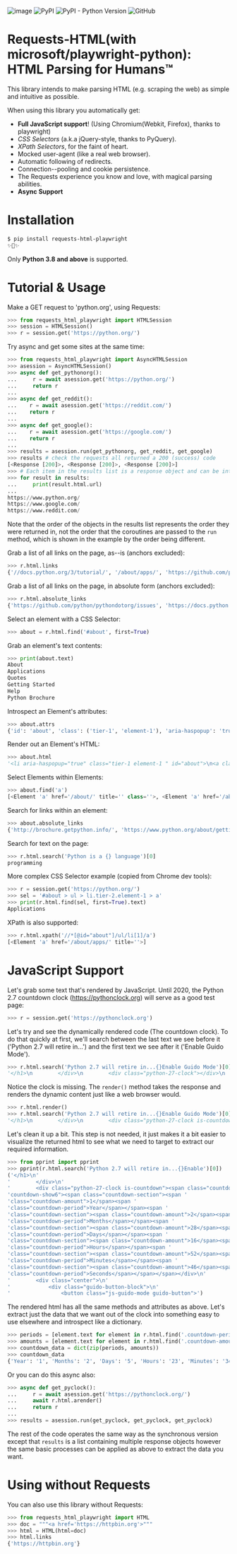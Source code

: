 ![image](https://github.com/Asugawara/requests-html-playwright/actions/workflows/run_test.yml/badge.svg)
![PyPI](https://img.shields.io/pypi/v/requests-html-playwright?color=green)
![PyPI - Python Version](https://img.shields.io/pypi/pyversions/requests-html-playwright)
![GitHub](https://img.shields.io/github/license/Asugawara/requests-html-playwright)

# Requests-HTML(with microsoft/playwright-python): HTML Parsing for Humans™

This library intends to make parsing HTML (e.g. scraping the web) as
simple and intuitive as possible.

When using this library you automatically get:

-   **Full JavaScript support**! (Using Chromium(Webkit, Firefox), thanks to playwright)
-   *CSS Selectors* (a.k.a jQuery-style, thanks to PyQuery).
-   *XPath Selectors*, for the faint of heart.
-   Mocked user-agent (like a real web browser).
-   Automatic following of redirects.
-   Connection--pooling and cookie persistence.
-   The Requests experience you know and love, with magical parsing
    abilities.
-   **Async Support**

# Installation

```bash
$ pip install requests-html-playwright
✨🍰✨
```

Only **Python 3.8 and above** is supported.
# Tutorial & Usage

Make a GET request to \'python.org\', using Requests:

```python
>>> from requests_html_playwright import HTMLSession
>>> session = HTMLSession()
>>> r = session.get('https://python.org/')
```

Try async and get some sites at the same time:

```python
>>> from requests_html_playwright import AsyncHTMLSession
>>> asession = AsyncHTMLSession()
>>> async def get_pythonorg():
...     r = await asession.get('https://python.org/')
...     return r
...
>>> async def get_reddit():
...    r = await asession.get('https://reddit.com/')
...    return r
...
>>> async def get_google():
...    r = await asession.get('https://google.com/')
...    return r
...
>>> results = asession.run(get_pythonorg, get_reddit, get_google)
>>> results # check the requests all returned a 200 (success) code
[<Response [200]>, <Response [200]>, <Response [200]>]
>>> # Each item in the results list is a response object and can be interacted with as such
>>> for result in results:
...     print(result.html.url)
...
https://www.python.org/
https://www.google.com/
https://www.reddit.com/
```

Note that the order of the objects in the results list represents the
order they were returned in, not the order that the coroutines are
passed to the `run` method, which is shown in the example by the order
being different.

Grab a list of all links on the page, as--is (anchors excluded):

```python
>>> r.html.links
{'//docs.python.org/3/tutorial/', '/about/apps/', 'https://github.com/python/pythondotorg/issues', '/accounts/login/', '/dev/peps/', '/about/legal/', '//docs.python.org/3/tutorial/introduction.html#lists', '/download/alternatives', 'http://feedproxy.google.com/~r/PythonInsider/~3/kihd2DW98YY/python-370a4-is-available-for-testing.html', '/download/other/', '/downloads/windows/', 'https://mail.python.org/mailman/listinfo/python-dev', '/doc/av', 'https://devguide.python.org/', '/about/success/#engineering', 'https://wiki.python.org/moin/PythonEventsCalendar#Submitting_an_Event', 'https://www.openstack.org', '/about/gettingstarted/', 'http://feedproxy.google.com/~r/PythonInsider/~3/AMoBel8b8Mc/python-3.html', '/success-stories/industrial-light-magic-runs-python/', 'http://docs.python.org/3/tutorial/introduction.html#using-python-as-a-calculator', '/', 'http://pyfound.blogspot.com/', '/events/python-events/past/', '/downloads/release/python-2714/', 'https://wiki.python.org/moin/PythonBooks', 'http://plus.google.com/+Python', 'https://wiki.python.org/moin/', 'https://status.python.org/', '/community/workshops/', '/community/lists/', 'http://buildbot.net/', '/community/awards', 'http://twitter.com/ThePSF', 'https://docs.python.org/3/license.html', '/psf/donations/', 'http://wiki.python.org/moin/Languages', '/dev/', '/events/python-user-group/', 'https://wiki.qt.io/PySide', '/community/sigs/', 'https://wiki.gnome.org/Projects/PyGObject', 'http://www.ansible.com', 'http://www.saltstack.com', 'http://planetpython.org/', '/events/python-events', '/about/help/', '/events/python-user-group/past/', '/about/success/', '/psf-landing/', '/about/apps', '/about/', 'http://www.wxpython.org/', '/events/python-user-group/665/', 'https://www.python.org/psf/codeofconduct/', '/dev/peps/peps.rss', '/downloads/source/', '/psf/sponsorship/sponsors/', 'http://bottlepy.org', 'http://roundup.sourceforge.net/', 'http://pandas.pydata.org/', 'http://brochure.getpython.info/', 'https://bugs.python.org/', '/community/merchandise/', 'http://tornadoweb.org', '/events/python-user-group/650/', 'http://flask.pocoo.org/', '/downloads/release/python-364/', '/events/python-user-group/660/', '/events/python-user-group/638/', '/psf/', '/doc/', 'http://blog.python.org', '/events/python-events/604/', '/about/success/#government', 'http://python.org/dev/peps/', 'https://docs.python.org', 'http://feedproxy.google.com/~r/PythonInsider/~3/zVC80sq9s00/python-364-is-now-available.html', '/users/membership/', '/about/success/#arts', 'https://wiki.python.org/moin/Python2orPython3', '/downloads/', '/jobs/', 'http://trac.edgewall.org/', 'http://feedproxy.google.com/~r/PythonInsider/~3/wh73_1A-N7Q/python-355rc1-and-python-348rc1-are-now.html', '/privacy/', 'https://pypi.python.org/', 'http://www.riverbankcomputing.co.uk/software/pyqt/intro', 'http://www.scipy.org', '/community/forums/', '/about/success/#scientific', '/about/success/#software-development', '/shell/', '/accounts/signup/', 'http://www.facebook.com/pythonlang?fref=ts', '/community/', 'https://kivy.org/', '/about/quotes/', 'http://www.web2py.com/', '/community/logos/', '/community/diversity/', '/events/calendars/', 'https://wiki.python.org/moin/BeginnersGuide', '/success-stories/', '/doc/essays/', '/dev/core-mentorship/', 'http://ipython.org', '/events/', '//docs.python.org/3/tutorial/controlflow.html', '/about/success/#education', '/blogs/', '/community/irc/', 'http:/python.blogspot.com/', '//jobs.python.org', 'http://www.pylonsproject.org/', 'http://www.djangoproject.com/', '/downloads/mac-osx/', '/about/success/#business', 'http://feedproxy.google.com/~r/PythonInsider/~3/x_c9D0S-4C4/python-370b1-is-now-available-for.html', 'http://wiki.python.org/moin/TkInter', 'https://docs.python.org/faq/', '//docs.python.org/3/tutorial/controlflow.html#defining-functions'}
```

Grab a list of all links on the page, in absolute form (anchors
excluded):

```python
>>> r.html.absolute_links
{'https://github.com/python/pythondotorg/issues', 'https://docs.python.org/3/tutorial/', 'https://www.python.org/about/success/', 'http://feedproxy.google.com/~r/PythonInsider/~3/kihd2DW98YY/python-370a4-is-available-for-testing.html', 'https://www.python.org/dev/peps/', 'https://mail.python.org/mailman/listinfo/python-dev', 'https://www.python.org/doc/', 'https://www.python.org/', 'https://www.python.org/about/', 'https://www.python.org/events/python-events/past/', 'https://devguide.python.org/', 'https://wiki.python.org/moin/PythonEventsCalendar#Submitting_an_Event', 'https://www.openstack.org', 'http://feedproxy.google.com/~r/PythonInsider/~3/AMoBel8b8Mc/python-3.html', 'https://docs.python.org/3/tutorial/introduction.html#lists', 'http://docs.python.org/3/tutorial/introduction.html#using-python-as-a-calculator', 'http://pyfound.blogspot.com/', 'https://wiki.python.org/moin/PythonBooks', 'http://plus.google.com/+Python', 'https://wiki.python.org/moin/', 'https://www.python.org/events/python-events', 'https://status.python.org/', 'https://www.python.org/about/apps', 'https://www.python.org/downloads/release/python-2714/', 'https://www.python.org/psf/donations/', 'http://buildbot.net/', 'http://twitter.com/ThePSF', 'https://docs.python.org/3/license.html', 'http://wiki.python.org/moin/Languages', 'https://docs.python.org/faq/', 'https://jobs.python.org', 'https://www.python.org/about/success/#software-development', 'https://www.python.org/about/success/#education', 'https://www.python.org/community/logos/', 'https://www.python.org/doc/av', 'https://wiki.qt.io/PySide', 'https://www.python.org/events/python-user-group/660/', 'https://wiki.gnome.org/Projects/PyGObject', 'http://www.ansible.com', 'http://www.saltstack.com', 'https://www.python.org/dev/peps/peps.rss', 'http://planetpython.org/', 'https://www.python.org/events/python-user-group/past/', 'https://docs.python.org/3/tutorial/controlflow.html#defining-functions', 'https://www.python.org/community/diversity/', 'https://docs.python.org/3/tutorial/controlflow.html', 'https://www.python.org/community/awards', 'https://www.python.org/events/python-user-group/638/', 'https://www.python.org/about/legal/', 'https://www.python.org/dev/', 'https://www.python.org/download/alternatives', 'https://www.python.org/downloads/', 'https://www.python.org/community/lists/', 'http://www.wxpython.org/', 'https://www.python.org/about/success/#government', 'https://www.python.org/psf/', 'https://www.python.org/psf/codeofconduct/', 'http://bottlepy.org', 'http://roundup.sourceforge.net/', 'http://pandas.pydata.org/', 'http://brochure.getpython.info/', 'https://www.python.org/downloads/source/', 'https://bugs.python.org/', 'https://www.python.org/downloads/mac-osx/', 'https://www.python.org/about/help/', 'http://tornadoweb.org', 'http://flask.pocoo.org/', 'https://www.python.org/users/membership/', 'http://blog.python.org', 'https://www.python.org/privacy/', 'https://www.python.org/about/gettingstarted/', 'http://python.org/dev/peps/', 'https://www.python.org/about/apps/', 'https://docs.python.org', 'https://www.python.org/success-stories/', 'https://www.python.org/community/forums/', 'http://feedproxy.google.com/~r/PythonInsider/~3/zVC80sq9s00/python-364-is-now-available.html', 'https://www.python.org/community/merchandise/', 'https://www.python.org/about/success/#arts', 'https://wiki.python.org/moin/Python2orPython3', 'http://trac.edgewall.org/', 'http://feedproxy.google.com/~r/PythonInsider/~3/wh73_1A-N7Q/python-355rc1-and-python-348rc1-are-now.html', 'https://pypi.python.org/', 'https://www.python.org/events/python-user-group/650/', 'http://www.riverbankcomputing.co.uk/software/pyqt/intro', 'https://www.python.org/about/quotes/', 'https://www.python.org/downloads/windows/', 'https://www.python.org/events/calendars/', 'http://www.scipy.org', 'https://www.python.org/community/workshops/', 'https://www.python.org/blogs/', 'https://www.python.org/accounts/signup/', 'https://www.python.org/events/', 'https://kivy.org/', 'http://www.facebook.com/pythonlang?fref=ts', 'http://www.web2py.com/', 'https://www.python.org/psf/sponsorship/sponsors/', 'https://www.python.org/community/', 'https://www.python.org/download/other/', 'https://www.python.org/psf-landing/', 'https://www.python.org/events/python-user-group/665/', 'https://wiki.python.org/moin/BeginnersGuide', 'https://www.python.org/accounts/login/', 'https://www.python.org/downloads/release/python-364/', 'https://www.python.org/dev/core-mentorship/', 'https://www.python.org/about/success/#business', 'https://www.python.org/community/sigs/', 'https://www.python.org/events/python-user-group/', 'http://ipython.org', 'https://www.python.org/shell/', 'https://www.python.org/community/irc/', 'https://www.python.org/about/success/#engineering', 'http://www.pylonsproject.org/', 'http:/python.blogspot.com/', 'https://www.python.org/about/success/#scientific', 'https://www.python.org/doc/essays/', 'http://www.djangoproject.com/', 'https://www.python.org/success-stories/industrial-light-magic-runs-python/', 'http://feedproxy.google.com/~r/PythonInsider/~3/x_c9D0S-4C4/python-370b1-is-now-available-for.html', 'http://wiki.python.org/moin/TkInter', 'https://www.python.org/jobs/', 'https://www.python.org/events/python-events/604/'}
```

Select an element with a CSS Selector:

```python
>>> about = r.html.find('#about', first=True)
```

Grab an element\'s text contents:

```python
>>> print(about.text)
About
Applications
Quotes
Getting Started
Help
Python Brochure
```

Introspect an Element\'s attributes:

```python
>>> about.attrs
{'id': 'about', 'class': ('tier-1', 'element-1'), 'aria-haspopup': 'true'}
```

Render out an Element\'s HTML:

```python
>>> about.html
'<li aria-haspopup="true" class="tier-1 element-1 " id="about">\n<a class="" href="/about/" title="">About</a>\n<ul aria-hidden="true" class="subnav menu" role="menu">\n<li class="tier-2 element-1" role="treeitem"><a href="/about/apps/" title="">Applications</a></li>\n<li class="tier-2 element-2" role="treeitem"><a href="/about/quotes/" title="">Quotes</a></li>\n<li class="tier-2 element-3" role="treeitem"><a href="/about/gettingstarted/" title="">Getting Started</a></li>\n<li class="tier-2 element-4" role="treeitem"><a href="/about/help/" title="">Help</a></li>\n<li class="tier-2 element-5" role="treeitem"><a href="http://brochure.getpython.info/" title="">Python Brochure</a></li>\n</ul>\n</li>'
```

Select Elements within Elements:

```python
>>> about.find('a')
[<Element 'a' href='/about/' title='' class=''>, <Element 'a' href='/about/apps/' title=''>, <Element 'a' href='/about/quotes/' title=''>, <Element 'a' href='/about/gettingstarted/' title=''>, <Element 'a' href='/about/help/' title=''>, <Element 'a' href='http://brochure.getpython.info/' title=''>]
```

Search for links within an element:

```python
>>> about.absolute_links
{'http://brochure.getpython.info/', 'https://www.python.org/about/gettingstarted/', 'https://www.python.org/about/', 'https://www.python.org/about/quotes/', 'https://www.python.org/about/help/', 'https://www.python.org/about/apps/'}
```

Search for text on the page:

```python
>>> r.html.search('Python is a {} language')[0]
programming
```

More complex CSS Selector example (copied from Chrome dev tools):

```python
>>> r = session.get('https://python.org/')
>>> sel = '#about > ul > li.tier-2.element-1 > a'
>>> print(r.html.find(sel, first=True).text)
Applications
```

XPath is also supported:

```python
>>> r.html.xpath('//*[@id="about"]/ul/li[1]/a')
[<Element 'a' href='/about/apps/' title=''>]
```

# JavaScript Support

Let\'s grab some text that\'s rendered by JavaScript. Until 2020, the
Python 2.7 countdown clock (<https://pythonclock.org>) will serve as a
good test page:

```python
>>> r = session.get('https://pythonclock.org')
```

Let\'s try and see the dynamically rendered code (The countdown clock).
To do that quickly at first, we\'ll search between the last text we see
before it (\'Python 2.7 will retire in\...\') and the first text we see
after it (\'Enable Guido Mode\').

```python
>>> r.html.search('Python 2.7 will retire in...{}Enable Guido Mode')[0]
'</h1>\n        </div>\n        <div class="python-27-clock"></div>\n        <div class="center">\n            <div class="guido-button-block">\n                <button class="js-guido-mode guido-button">'
```

Notice the clock is missing. The `render()` method takes the response
and renders the dynamic content just like a web browser would.

```python
>>> r.html.render()
>>> r.html.search('Python 2.7 will retire in...{}Enable Guido Mode')[0]
'</h1>\n        </div>\n        <div class="python-27-clock is-countdown"><span class="countdown-row countdown-show6"><span class="countdown-section"><span class="countdown-amount">1</span><span class="countdown-period">Year</span></span><span class="countdown-section"><span class="countdown-amount">2</span><span class="countdown-period">Months</span></span><span class="countdown-section"><span class="countdown-amount">28</span><span class="countdown-period">Days</span></span><span class="countdown-section"><span class="countdown-amount">16</span><span class="countdown-period">Hours</span></span><span class="countdown-section"><span class="countdown-amount">52</span><span class="countdown-period">Minutes</span></span><span class="countdown-section"><span class="countdown-amount">46</span><span class="countdown-period">Seconds</span></span></span></div>\n        <div class="center">\n            <div class="guido-button-block">\n                <button class="js-guido-mode guido-button">'
```

Let\'s clean it up a bit. This step is not needed, it just makes it a
bit easier to visualize the returned html to see what we need to target
to extract our required information.

```python
>>> from pprint import pprint
>>> pprint(r.html.search('Python 2.7 will retire in...{}Enable')[0])
('</h1>\n'
'        </div>\n'
'        <div class="python-27-clock is-countdown"><span class="countdown-row '
'countdown-show6"><span class="countdown-section"><span '
'class="countdown-amount">1</span><span '
'class="countdown-period">Year</span></span><span '
'class="countdown-section"><span class="countdown-amount">2</span><span '
'class="countdown-period">Months</span></span><span '
'class="countdown-section"><span class="countdown-amount">28</span><span '
'class="countdown-period">Days</span></span><span '
'class="countdown-section"><span class="countdown-amount">16</span><span '
'class="countdown-period">Hours</span></span><span '
'class="countdown-section"><span class="countdown-amount">52</span><span '
'class="countdown-period">Minutes</span></span><span '
'class="countdown-section"><span class="countdown-amount">46</span><span '
'class="countdown-period">Seconds</span></span></span></div>\n'
'        <div class="center">\n'
'            <div class="guido-button-block">\n'
'                <button class="js-guido-mode guido-button">')
```

The rendered html has all the same methods and attributes as above.
Let\'s extract just the data that we want out of the clock into
something easy to use elsewhere and introspect like a dictionary.

```python
>>> periods = [element.text for element in r.html.find('.countdown-period')]
>>> amounts = [element.text for element in r.html.find('.countdown-amount')]
>>> countdown_data = dict(zip(periods, amounts))
>>> countdown_data
{'Year': '1', 'Months': '2', 'Days': '5', 'Hours': '23', 'Minutes': '34', 'Seconds': '37'}
```

Or you can do this async also:

```python
>>> async def get_pyclock():
...     r = await asession.get('https://pythonclock.org/')
...     await r.html.arender()
...     return r
...
>>> results = asession.run(get_pyclock, get_pyclock, get_pyclock)
```

The rest of the code operates the same way as the synchronous version
except that `results` is a list containing multiple response objects
however the same basic processes can be applied as above to extract the
data you want.

# Using without Requests

You can also use this library without Requests:

```python
>>> from requests_html_playwright import HTML
>>> doc = """<a href='https://httpbin.org'>"""
>>> html = HTML(html=doc)
>>> html.links
{'https://httpbin.org'}
```
